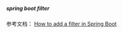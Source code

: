 ##### spring boot filter
参考文档： [How to add a filter in Spring Boot](https://www.javadevjournal.com/spring-boot/spring-boot-add-filter/)